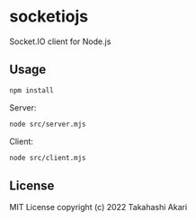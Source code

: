 # socketiojs
Socket.IO client for Node.js

## Usage

```bash
npm install
```
  
Server:
  
```bash
node src/server.mjs
```
  
Client:
  
```bash
node src/client.mjs
```

## License
MIT License copyright (c) 2022 Takahashi Akari